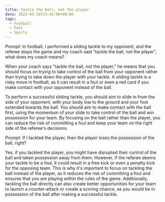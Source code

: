 ```yaml
---
title: Tackle the ball, not the player
date: 2023-05-16T23:42:00+08:00
tags:
  - Football
  - Foul
  - Sports
---
```

_Prompt_: 
In football, I performed a sliding tackle to my opponent, and the referee stops the game and my coach said "tackle the ball, not the player", what does my coach means?

When your coach says "tackle the ball, not the player," he means that you should focus on trying to take control of the ball from your opponent rather than trying to take down the player with your tackle. A sliding tackle is a risky move in football, as it can result in a foul or even a red card if you make contact with your opponent instead of the ball.

To perform a successful sliding tackle, you should aim to slide in from the side of your opponent, with your body low to the ground and your foot extended towards the ball. You should aim to make contact with the ball first, using the momentum of your slide to take control of the ball and win possession for your team. By focusing on the ball rather than the player, you can reduce the risk of committing a foul and keep your team on the right side of the referee's decisions.

_Prompt_: 
If I tackled the player, then the player loses the possession of the ball, right?

Yes, if you tackled the player, you might have disrupted their control of the ball and taken possession away from them. However, if the referee deems your tackle to be a foul, it could result in a free kick or even a penalty kick for the opposing team. This is why it's important to focus on tackling the ball instead of the player, as it reduces the risk of committing a foul and ensures that you are playing within the rules of the game. Additionally, tackling the ball directly can also create better opportunities for your team to launch a counter-attack or create a scoring chance, as you would be in possession of the ball after making a successful tackle.